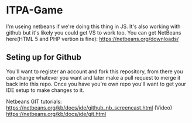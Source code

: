 # ITPA-Game
I'm useing netbeans if we're doing this thing in JS. It's also working with github but it's likely you could get VS to work too.
You can get NetBeans here(HTML 5 and PHP vertion is fine): https://netbeans.org/downloads/

## Seting up for Github
You'll want to register an account and fork this repository, from there you can change whatever you want and later make a pull request to merge it back into this repo. Once you have you're own repo you'll want to get your IDE setup to make changes to it.

Netbeans GIT tutorials:
https://netbeans.org/kb/docs/ide/github_nb_screencast.html (Video)
https://netbeans.org/kb/docs/ide/git.html
